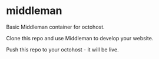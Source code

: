 middleman
=========

Basic Middleman container for octohost.

Clone this repo and use Middleman to develop your website.

Push this repo to your octohost - it will be live.
